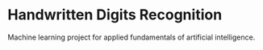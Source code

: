 # Handwritten Digits Recognition

Machine learning project for applied fundamentals of artificial intelligence.
